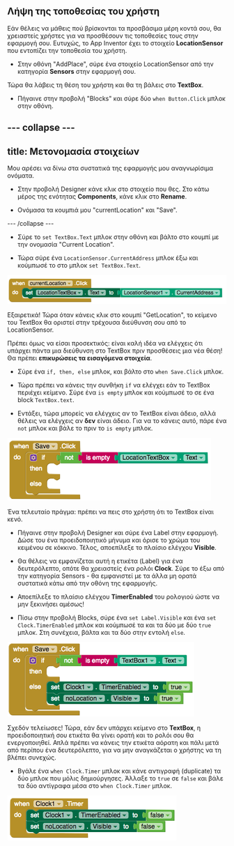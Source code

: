 ## Λήψη της τοποθεσίας του χρήστη

Εάν θέλεις να μάθεις πού βρίσκονται τα προσβάσιμα μέρη κοντά σου, θα χρειαστείς χρήστες για να προσθέσουν τις τοποθεσίες τους στην εφαρμογή σου. Ευτυχώς, το App Inventor έχει το στοιχείο **LocationSensor** που εντοπίζει την τοποθεσία του χρήστη.

+ Στην οθόνη "AddPlace", σύρε ένα στοιχείο LocationSensor από την κατηγορία **Sensors** στην εφαρμογή σου.

Τώρα θα λάβεις τη θέση του χρήστη και θα τη βάλεις στο **TextBox**.

+ Πήγαινε στην προβολή "Blocks" και σύρε δύο `when Button.Click` μπλοκ στην οθόνη.

--- collapse ---
---
title: Μετονομασία στοιχείων
---

Μου αρέσει να δίνω στα συστατικά της εφαρμογής μου αναγνωρίσιμα ονόματα.

+ Στην προβολή Designer κάνε κλικ στο στοιχείο που θες. Στο κάτω μέρος της ενότητας **Components**, κάνε κλικ στο **Rename**.

+ Ονόμασα τα κουμπιά μου "currentLocation" και "Save".

--- /collapse ---

+ Σύρε το `set TextBox.Text` μπλοκ στην οθόνη και βάλτο στο κουμπί με την ονομασία "Current Location".

+ Τώρα σύρε ένα `LocationSensor.CurrentAddress` μπλοκ έξω και κούμπωσέ το στο μπλοκ `set TextBox.Text`.

![](images/getUserLocation.png)

Εξαιρετικά! Τώρα όταν κάνεις κλικ στο κουμπί "GetLocation", το κείμενο του TextBox θα οριστεί στην τρέχουσα διεύθυνση σου από το LocationSensor.

Πρέπει όμως να είσαι προσεκτικός: είναι καλή ιδέα να ελέγχεις ότι υπάρχει πάντα μια διεύθυνση στο TextBox πριν προσθέσεις μια νέα θέση! Θα πρέπει **επικυρώσεις τα εισαγόμενα στοιχεία**.

+ Σύρε ένα `if, then, else` μπλοκ, και βάλτο στο `when Save.Click` μπλοκ.

+ Τώρα πρέπει να κάνεις την συνθήκη `if` να ελέγχει εάν το TextBox περιέχει κείμενο. Σύρε ένα `is empty` μπλοκ και κούμπωσέ το σε ένα block `TextBox.text`.

+ Εντάξει, τώρα μπορείς να ελέγχεις αν το TextBox είναι άδειο, αλλά θέλεις να ελέγχεις αν **δεν** είναι άδειο. Για να το κάνεις αυτό, πάρε ένα `not` μπλοκ και βάλε το πριν το `is empty` μπλοκ.

![](images/checkIfTextBoxEmpty.png)

Ένα τελευταίο πράγμα: πρέπει να πεις στο χρήστη ότι το TextBox είναι κενό.

+ Πήγαινε στην προβολή Designer και σύρε ένα Label στην εφαρμογή. Δώσε του ένα προειδοποιητικό μήνυμα και όρισε το χρώμα του κειμένου σε κόκκινο. Τέλος, αποεπίλεξε το πλαίσιο ελέγχου **Visible**.

+ Θα θέλεις να εμφανίζεται αυτή η ετικέτα (Label) για ένα δευτερόλεπτο, οπότε θα χρειαστείς ένα ρολόι **Clock**. Σύρε το έξω από την κατηγορία Sensors - θα εμφανιστεί με τα άλλα μη ορατά συστατικά κάτω από την οθόνη της εφαρμογής.

+ Αποεπίλεξε το πλαίσιο ελέγχου **TimerEnabled** του ρολογιού ώστε να μην ξεκινήσει αμέσως!

+ Πίσω στην προβολή Blocks, σύρε ένα `set Label.Visible` και ένα `set Clock.TimerEnabled` μπλοκ και κούμπωσέ τα και τα δύο με δύο `true` μπλοκ. Στη συνέχεια, βάλτα και τα δύο στην εντολή `else`.

![](images/saveClickElse.png)

Σχεδόν τελείωσες! Τώρα, εάν δεν υπάρχει κείμενο στο **TextBox**, η προειδοποιητική σου ετικέτα θα γίνει ορατή και το ρολόι σου θα ενεργοποιηθεί. Απλά πρέπει να κάνεις την ετικέτα αόρατη και πάλι μετά από περίπου ένα δευτερόλεπτο, για να μην αναγκάζεται ο χρήστης να τη βλέπει συνεχώς.

+ Βγάλε ένα `when Clock.Timer` μπλοκ και κάνε αντιγραφή (duplicate) τα δύο μπλοκ που μόλις δημιούργησες. Άλλαξε το `true` σε `false` και βάλε τα δύο αντίγραφα μέσα στο `when Clock.Timer` μπλοκ.

![](images/hideLabel.png)
